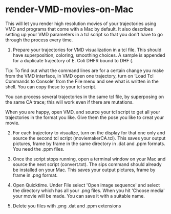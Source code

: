 # render-VMD-movies-on-Mac

This will let you render high resolution movies of your trajectories using VMD and programs that come with a Mac by default. It also describes setting up your VMD parameters in a tcl script so that you don't have to go through the process every time.

1. Prepare your trajectories for VMD visualization in a tcl file. This should have superposition, coloring, smoothing choices. A sample is appended for a duplicate trajectory of E. Coli DHFR bound to DHF (.

Tip: To find out what the command lines are for a certain change you make from the VMD interface, in VMD open one trajectory, turn on ‘Load Tcl Commands to Console’ from the File menu and see what is written in the shell. You can copy these to your tcl script.

You can process several trajectories in the same tcl file, by superposing on the same CA trace; this will work even if there are mutations. 

When you are happy, open VMD, and source your tcl script to get all your trajectories in the format you like. Give them the pose you like to creat your movie.

2. For each trajectory to visualize, turn on the display for that one only and source the second tcl script (moviemakerCA.tcl). This saves your output pictures, frame by frame in the same directory in .dat and .ppm formats. You need the .ppm files.

3. Once the script stops running, open a terminal window on your Mac and source the next script (convert.txt). The sips command should already be installed on your Mac. This saves your output pictures, frame by frame in .png format. 

4. Open Quicktime. Under File select 'Open image sequence' and select the directory which has all your .png files. When you hit 'Choose media' your movie will be made. You can save it with a suitable name.

5. Delete you files with .png .dat and .ppm extensions

